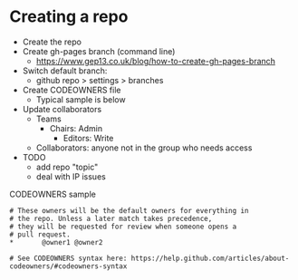 
# Creating a repo

- Create the repo 
- Create gh-pages branch (command line)
  - https://www.gep13.co.uk/blog/how-to-create-gh-pages-branch
- Switch default branch:
  - github repo > settings > branches
- Create CODEOWNERS file
  - Typical sample is below
- Update collaborators
  - Teams
    - Chairs: Admin
		- Editors: Write
  - Collaborators: anyone not in the group who needs access
- TODO
  - add repo "topic"
  - deal with IP issues


CODEOWNERS sample
```
# These owners will be the default owners for everything in
# the repo. Unless a later match takes precedence,
# they will be requested for review when someone opens a 
# pull request.
*       @owner1 @owner2

# See CODEOWNERS syntax here: https://help.github.com/articles/about-codeowners/#codeowners-syntax
```
